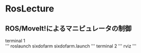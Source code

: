 # RosLecture

## ROS/MoveIt!によるマニピュレータの制御
terminal 1  
'''
roslaunch sixdofarm sixdofarm.launch
'''
terminal 2
'''
rviz
'''
